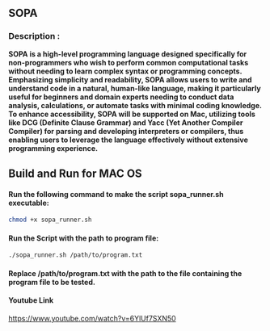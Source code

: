 ## SOPA
### Description :
**SOPA is a high-level programming language designed specifically for non-programmers who wish to perform common computational tasks without needing to learn complex syntax or programming concepts. Emphasizing simplicity and readability, SOPA allows users to write and understand code in a natural, human-like language, making it particularly useful for beginners and domain experts needing to conduct data analysis, calculations, or automate tasks with minimal coding knowledge. To enhance accessibility, SOPA will be supported on Mac, utilizing tools like DCG (Definite Clause Grammar) and Yacc (Yet Another Compiler Compiler) for parsing and developing interpreters or compilers, thus enabling users to leverage the language effectively without extensive programming experience.**


## Build and Run for MAC OS

#### Run the following command to make the script sopa_runner.sh executable:
```bash
chmod +x sopa_runner.sh
```
#### Run the Script with the path to program file:

```bash
./sopa_runner.sh /path/to/program.txt
```
#### Replace /path/to/program.txt with the path to the file containing the program file to be tested.

#### Youtube Link
https://www.youtube.com/watch?v=6YlUf7SXN50
